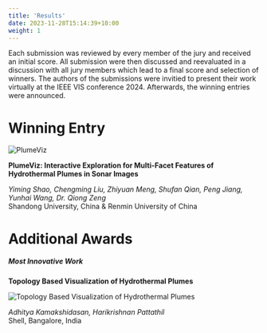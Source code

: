 ```yaml
---
title: 'Results'
date: 2023-11-28T15:14:39+10:00
weight: 1
---
```


Each submission was reviewed by every member of the jury and received an initial score.
All submission were then discussed and reevaluated in a discussion with all jury members which lead to a final score and selection of winners.
The authors of the submissions were invitied to present their work virtually at the IEEE VIS conference 2024.
Afterwards, the winning entries were announced.


# Winning Entry

![PlumeViz](/1006.png)

**PlumeViz: Interactive Exploration for Multi-Facet Features of Hydrothermal Plumes in Sonar Images**

*Yiming Shao, Chengming Liu, Zhiyuan Meng, Shufan Qian, Peng Jiang, Yunhai Wang, Dr. Qiong Zeng*\
Shandong University, China & Renmin University of China


# Additional Awards

##### Most Innovative Work

**Topology Based Visualization of Hydrothermal Plumes** 

![Topology Based Visualization of Hydrothermal Plumes](/1011.png)

*Adhitya Kamakshidasan, Harikrishnan Pattathil*\
Shell, Bangalore, India